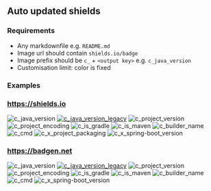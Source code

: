 ## Auto updated shields

### Requirements

* Any markdownfile e.g. `README.md`
* Image url should contain `shields.io/badge`
* Image prefix should be `c_` + `<output key>` e.g. `c_java_version`
* Customisation limit: color is fixed

### Examples

### https://shields.io

![c_java_version](https://img.shields.io/badge/java_version-not_available-e05d44)
[![c_java_version_legacy](https://img.shields.io/badge/java_version_legacy-not_available-e05d44?style=flat-square)](http://example.com)
![c_project_version](https://img.shields.io/badge/project_version-not_available-e05d44?style=flat-square)
![c_project_encoding](https://img.shields.io/badge/project_encoding-not_available-e05d44?style=flat-square)
![c_is_gradle](https://img.shields.io/badge/is_gradle-not_available-e05d44?style=flat-square)
![c_is_maven](https://img.shields.io/badge/is_maven-not_available-e05d44?style=flat-square)
![c_builder_name](https://img.shields.io/badge/builder_name-not_available-e05d44?style=flat-square)
![c_cmd](https://img.shields.io/badge/cmd-not_available-e05d44?style=flat-square)
![c_x_project_packaging](https://img.shields.io/badge/project_packaging-not_available-e05d44?style=flat-square)
![c_x_spring-boot_version](https://img.shields.io/badge/spring_boot_version-not_available-e05d44?style=flat-square)

### https://badgen.net

![c_java_version](https://badgen.net/badge/java_version/not_available/e05d44?icon=kofi)
[![c_java_version_legacy](https://badgen.net/badge/java_version_legacy/not_available/e05d44?icon=kofi)](http://example.com)
![c_project_version](https://badgen.net/badge/project_version/not_available/e05d44?style=flat-square)
![c_project_encoding](https://badgen.net/badge/project_encoding/not_available/e05d44?style=flat-square)
![c_is_gradle](https://badgen.net/badge/is_gradle/not_available/e05d44?style=flat-square)
![c_is_maven](https://badgen.net/badge/is_maven/not_available/e05d44?style=flat-square)
![c_builder_name](https://img.shields.io/badge/builder_name-not_available-e05d44?style=flat-square)
![c_cmd](https://badgen.net/badge/cmd/not_available/e05d44?style=flat-square)
![c_x_spring-boot_version](https://badgen.net/badge/spring_boot_version/not_available/e05d44?style=flat-square)
